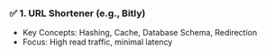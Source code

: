 ### ✅ **1. URL Shortener (e.g., Bitly)**

* Key Concepts: Hashing, Cache, Database Schema, Redirection
* Focus: High read traffic, minimal latency